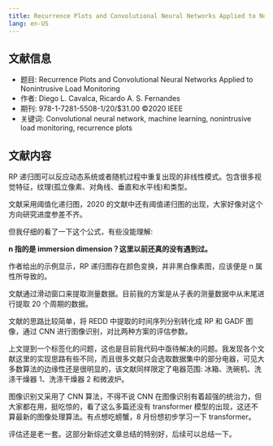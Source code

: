 ```yaml
---
title: Recurrence Plots and Convolutional Neural Networks Applied to Nonintrusive Load Monitoring
lang: en-US
---
```


## 文献信息

- 题目: Recurrence Plots and Convolutional Neural Networks Applied to Nonintrusive Load Monitoring
- 作者: Diego L. Cavalca, Ricardo A. S. Fernandes
- 期刊: 978-1-7281-5508-1/20/$31.00 ©2020 IEEE
- 关键词: Convolutional neural network, machine learning, nonintrusive load monitoring, recurrence plots

## 文献内容

RP 递归图可以反应动态系统或者随机过程中重复出现的非线性模式。包含很多视觉特征，纹理(孤立像素、对角线、垂直和水平线)和类型。

文献采用阈值化递归图，2020 的文献中还有阈值递归图的出现，大家好像对这个方向研究进度参差不齐。

但我仔细的看了一下这个公式，有些没能理解:

<template>
  <img :src="$withBase('/images/0729-rpgongshi.png')" alt="叠加原理">
</template>

**n 指的是 immersion dimension？这里以前还真的没有遇到过。**

作者给出的示例显示，RP 递归图存在颜色变换，并非黑白像素图，应该便是 n 属性所导致的。

<template>
  <img :src="$withBase('/images/0729-rpres.png')" alt="叠加原理">
</template>

文献通过滑动窗口来提取测量数据。目前我的方案是从子表的测量数据中从末尾进行提取 20 个周期的数据。

文献的思路比较简单，将 REDD 中提取的时间序列分别转化成 RP 和 GADF 图像，通过 CNN 进行图像识别，对比两种方案的评估参数。

<template>
  <img :src="$withBase('/images/0729-rpconstr.png')" alt="叠加原理">
</template>

上文提到一个标签化的问题，这也是目前我代码中亟待解决的问题。我发现各个文献这里的实现思路有些不同，而且很多文献只会选取数据集中的部分电器，可见大多数算法的边缘性还是很明显的，该文献同样限定了电器范围: 冰箱、洗碗机、洗涤干燥器 1、洗涤干燥器 2 和微波炉。

图像识别又采用了 CNN 算法，不得不说 CNN 在图像识别有着超强的统治力，但大家都在用，挺吃惊的，看了这么多篇还没有 transformer 模型的出现，这还不算最新的图像处理算法。有点想吃螃蟹，8 月份想初步学习一下 transformer。

评估还是老一套。这部分新综述文章总结的特别好，后续可以总结一下。
